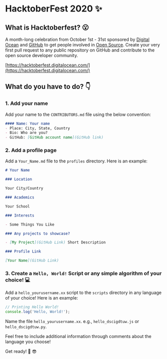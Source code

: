 #  HacktoberFest 2020 :sparkles:

## What is Hacktoberfest? :open_mouth:
A month-long celebration from October 1st - 31st sponsored by [Digital Ocean](https://hacktoberfest.digitalocean.com/) and [GitHub](https://github.com/blog/2433-celebrate-open-source-this-october-with-hacktoberfest) to get people involved in [Open Source](https://github.com/open-source). Create your very first pull request to any public repository on GitHub and contribute to the open source developer community.

[https://hacktoberfest.digitalocean.com/](https://hacktoberfest.digitalocean.com/)


## What do you have to do? :point_down:
### 1. Add your name
Add your name to the `CONTRIBUTORS.md` file using the below convention:

```markdown
#### Name: Your name
- Place: City, State, Country
- Bio: Who are you?
- GitHub: [GitHub account name](GitHub link)
```

### 2. Add a profile page
Add a `Your_Name.md` file to the `profiles` directory. Here is an example:

```markdown
# Your Name

### Location

Your City/Country

### Academics

Your School

### Interests

- Some Things You Like

### Any projects to showcase? 

- [My Project](GitHub Link) Short Description

### Profile Link

[Your Name](GitHub Link)
```

### 3. Create a `Hello, World!` Script or any simple algorithm of your choice! :computer:
Add a `hello_yourusername.xx` script to the `scripts` directory in any language of your choice! Here is an example:

```Javascript
// Printing Hello World!
console.log('Hello, World!');
```

Name the file `hello_yourusername.xx`. e.g., `hello_dscigdtuw.js` or `hello_dscigdtuw.py`.

Feel free to include additional information through comments about the language you choose! 

Get ready! :star2: :sunglasses:
